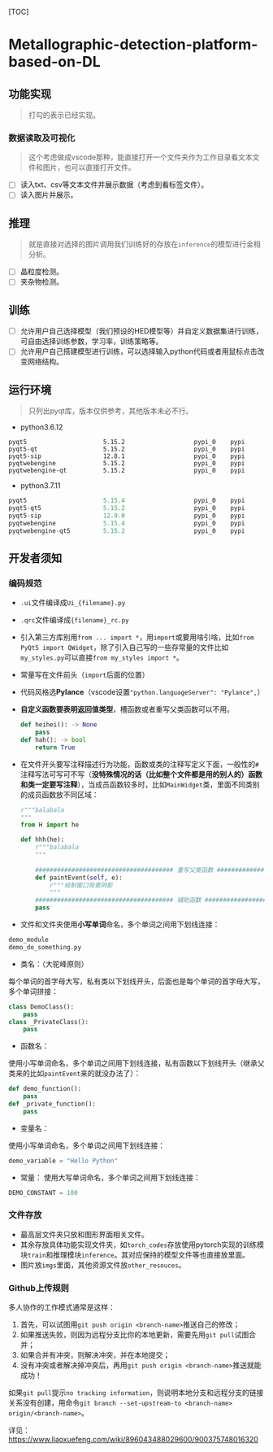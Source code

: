 [TOC]

# Metallographic-detection-platform-based-on-DL

## 功能实现

> 打勾的表示已经实现。

### 数据读取及可视化

> 这个考虑做成vscode那种，能直接打开一个文件夹作为工作目录看文本文件和图片，也可以直接打开文件。

- [ ] 读入txt、csv等文本文件并展示数据（考虑到看标签文件）。
- [ ] 读入图片并展示。

## 推理

> 就是直接对选择的图片调用我们训练好的存放在`inference`的模型进行金相分析。

- [ ] 晶粒度检测。
- [ ] 夹杂物检测。

## 训练

- [ ] 允许用户自己选择模型（我们预设的HED模型等）并自定义数据集进行训练，可自由选择训练参数，学习率，训练策略等。
- [ ] 允许用户自己搭建模型进行训练，可以选择输入python代码或者用鼠标点击改变网络结构。
## 运行环境

> 只列出pyqt库，版本仅供参考，其他版本未必不行。

- python3.6.12  

```
pyqt5                     5.15.2                   pypi_0    pypi
pyqt5-qt                  5.15.2                   pypi_0    pypi
pyqt5-sip                 12.8.1                   pypi_0    pypi
pyqtwebengine             5.15.2                   pypi_0    pypi
pyqtwebengine-qt          5.15.2                   pypi_0    pypi
```

- python3.7.11

```python
pyqt5                     5.15.4                   pypi_0    pypi 
pyqt5-qt5                 5.15.2                   pypi_0    pypi 
pyqt5-sip                 12.9.0                   pypi_0    pypi 
pyqtwebengine             5.15.4                   pypi_0    pypi 
pyqtwebengine-qt5         5.15.2                   pypi_0    pypi 
```



## 开发者须知

### 编码规范

- `.ui`文件编译成`Ui_{filename}.py`

- `.qrc`文件编译成`{filename}_rc.py`

- 引入第三方库别用`from ... import *`，用`import`或要用啥引啥，比如`from PyQt5 import QWidget`，除了引入自己写的一些存常量的文件比如`my_styles.py`可以直接`from my_styles import *`。

- 常量写在文件前头（`import`后面的位置）

- 代码风格选**Pylance**（vscode设置`"python.languageServer": "Pylance",`）

- **自定义函数要表明返回值类型**，槽函数或者重写父类函数可以不用。

  ```python
  def heihei(): -> None
      pass
  def hah(): -> bool
      return True
  ```

- 在文件开头要写注释描述行为功能，函数或类的注释写定义下面，一般性的`#`注释写法可写可不写（**没特殊情况的话（比如整个文件都是用的别人的）函数和类一定要写注释**），当成员函数较多时，比如`MainWidget`类，里面不同类别的成员函数放不同区域：

  ```python
  r"""balabala
  """
  from H import he
  
  def hhh(he):
      r"""balabala
      """
      
      ###################################### 重写父类函数 ######################################
      def paintEvent(self, e):
          r"""绘制窗口背景阴影
          """
      ###################################### 辅助函数 ######################################
      pass
  ```

- 文件和文件夹使用**小写单词**命名，多个单词之间用下划线连接：

```python
demo_module
demo_do_something.py
```

- 类名：（大驼峰原则）

每个单词的首字母大写，私有类以下划线开头，后面也是每个单词的首字母大写，多个单词拼接：

```python
class DemoClass():
	pass
class _PrivateClass():
	pass
```

- 函数名：

使用小写单词命名，多个单词之间用下划线连接，私有函数以下划线开头（继承父类来的比如`paintEvent`来的就没办法了）：

```python
def demo_function():
	pass
def _private_function():
	pass
```

- 变量名：

使用小写单词命名，多个单词之间用下划线连接：

```python
demo_variable = "Hello Python"
```

- 常量：
  使用大写单词命名，多个单词之间用下划线连接：

```python
DEMO_CONSTANT = 100
```

### 文件存放

- 最高层文件夹只放和图形界面相关文件。
- 其余存放具体功能实现文件夹，如`torch_codes`存放使用pytorch实现的训练模块`train`和推理模块`inference`。其对应保持的模型文件等也直接放里面。
- 图片放`imgs`里面，其他资源文件放`other_resouces`。

### Github上传规则

多人协作的工作模式通常是这样：

1. 首先，可以试图用`git push origin <branch-name>`推送自己的修改；
2. 如果推送失败，则因为远程分支比你的本地更新，需要先用`git pull`试图合并；
3. 如果合并有冲突，则解决冲突，并在本地提交；
4. 没有冲突或者解决掉冲突后，再用`git push origin <branch-name>`推送就能成功！

如果`git pull`提示`no tracking information`，则说明本地分支和远程分支的链接关系没有创建，用命令`git branch --set-upstream-to <branch-name> origin/<branch-name>`。

详见：https://www.liaoxuefeng.com/wiki/896043488029600/900375748016320

